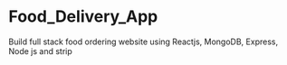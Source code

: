 # Food_Delivery_App
Build full stack food ordering website using Reactjs, MongoDB, Express, Node js and strip

